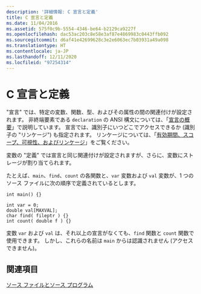 ```yaml
---
description: '詳細情報: C 宣言と定義'
title: C 宣言と定義
ms.date: 11/04/2016
ms.assetid: 575f0c9b-5554-4346-be64-b2129ca9227f
ms.openlocfilehash: dac53ac203c8e58e3af87e4869983c0443ffb092
ms.sourcegitcommit: d6af41e42699628c3e2e6063ec7b03931a49a098
ms.translationtype: HT
ms.contentlocale: ja-JP
ms.lasthandoff: 12/11/2020
ms.locfileid: "97254314"
---
```

# <a name="c-declarations-and-definitions"></a>C 宣言と定義

"宣言" では、特定の変数、関数、型、およびその属性の間の関連付けが設定されます。 非終端要素である `declaration` の ANSI 構文については、「[宣言の概要](../c-language/overview-of-declarations.md)」で説明しています。 宣言では、識別子にいつどこでアクセスできるか (識別子の "リンケージ") も指定されます。 リンケージについては、「[有効期間、スコープ、可視性、およびリンケージ](../c-language/lifetime-scope-visibility-and-linkage.md)」をご覧ください。

変数の "定義" では宣言と同じ関連付けが設定されますが、さらに、変数にストレージが割り当てられます。

たとえば、`main`、`find`、`count` の各関数と、`var` 変数および `val` 変数が、1 つのソース ファイルに次の順序で定義されているとします。

```
int main() {}

int var = 0;
double val[MAXVAL];
char find( fileptr ) {}
int count( double f ) {}
```

変数 `var` および `val` は、それ以上の宣言がなくても、`find` 関数と `count` 関数で使用できます。 しかし、これらの名前は `main` からは認識されません (アクセスできません)。

## <a name="see-also"></a>関連項目

[ソース ファイルとソース プログラム](../c-language/source-files-and-source-programs.md)
